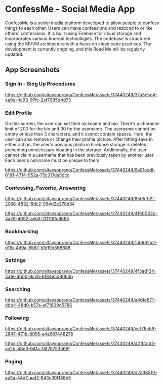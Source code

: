 # ConfessMe - Social Media App

ConfessMe is a social media platform developed to allow people to confess things to each other. Users can make confessions and respond to or like others' confessions. It is built using Firebase for cloud storage and incorporates various Android technologies. The codebase is structured using the MVVM architecture with a focus on clean code practices. The development is currently ongoing, and this Read Me will be regularly updated.

## App Screenshots

### Sign In - Sing Up Procedures

https://github.com/altaysoprano/ConfessMe/assets/37440249/37a3c5c4-ea9e-4a93-97fc-2af7985d4d73

### Edit Profile
On this screen, the user can set their nickname and bio. There's a character limit of 200 for the bio and 30 for the username. The username cannot be empty or less than 3 characters, and it cannot contain spaces. Here, the user can also remove or change their profile picture. After hitting save in either action, the user's previous photo in Firebase storage is deleted, preventing unnecessary bloating in the storage. Additionally, the user cannot claim a username that has been previously taken by another user. Each user's nickname must be unique to them.

https://github.com/altaysoprano/ConfessMe/assets/37440249/6a91acdf-0181-4714-952a-75c317da5dcc

### Confessing, Favorite, Answering

https://github.com/altaysoprano/ConfessMe/assets/37440249/8505f02f-2058-4832-8dc2-094d2e278d54

https://github.com/altaysoprano/ConfessMe/assets/37440249/4160042d-4a79-4052-aeb3-2f1119fc8b85

### Bookmarking

https://github.com/altaysoprano/ConfessMe/assets/37440249/15b962a2-d1fb-4d9a-8587-b1e19d568688

### Settings

https://github.com/altaysoprano/ConfessMe/assets/37440249/4f3ad134-4a1e-4b00-9c26-6184e5d80b3b

### Searching

https://github.com/altaysoprano/ConfessMe/assets/37440249/e46fe671-dbb4-48d0-b57a-ef71809d5786

### Following

https://github.com/altaysoprano/ConfessMe/assets/37440249/ecf76cb9-2847-471b-8095-e4a697448276

https://github.com/altaysoprano/ConfessMe/assets/37440249/d21f4dd3-ae2b-48e3-941a-18f76753569f

### Paging

https://github.com/altaysoprano/ConfessMe/assets/37440249/d2a98510-aa3a-44d7-aaf2-843c39f186b5
